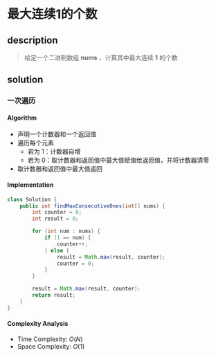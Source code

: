 # 最大连续1的个数

## description
> 给定一个二进制数组 **nums** ，计算其中最大连续 **1** 的个数

## solution

### 一次遍历

#### Algorithm
- 声明一个计数器和一个返回值
- 遍历每个元素
    - 若为 1：计数器自增
    - 若为 0：取计数器和返回值中最大值赋值给返回值，并将计数器清零
- 取计数器和返回值中最大值返回

#### Implementation
```java
class Solution {
    public int findMaxConsecutiveOnes(int[] nums) {
        int counter = 0;
        int result = 0;

        for (int num : nums) {
            if (1 == num) {
                counter++;
            } else {
                result = Math.max(result, counter);
                counter = 0;
            }
        }

        result = Math.max(result, counter);
        return result;
    }
}
```

#### Complexity Analysis
- Time Complexity: $O(N)$
- Space Complexity: $O(1)$ 